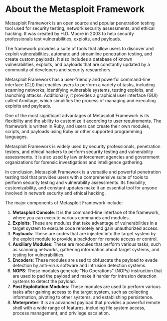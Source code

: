 # About the Metasploit Framework

Metasploit Framework is an open source and popular penetration testing tool used for security testing, network security assessments, and ethical hacking. It was created by H.D. Moore in 2003 to help security professionals test vulnerabilities, exploits, and payloads.

The framework provides a suite of tools that allow users to discover and exploit vulnerabilities, automate and streamline penetration testing, and create custom payloads. It also includes a database of known vulnerabilities, exploits, and payloads that are constantly updated by a community of developers and security researchers.

Metasploit Framework has a user-friendly and powerful command-line interface (CLI) that enables users to perform a variety of tasks, including scanning networks, identifying vulnerable systems, testing exploits, and launching attacks. Additionally, it provides a graphical user interface (GUI) called Armitage, which simplifies the process of managing and executing exploits and payloads.

One of the most significant advantages of Metasploit Framework is its flexibility and the ability to customize it according to user requirements. The framework is written in Ruby, and users can create their own modules, scripts, and payloads using Ruby or other supported programming languages.

Metasploit Framework is widely used by security professionals, penetration testers, and ethical hackers to perform security testing and vulnerability assessments. It is also used by law enforcement agencies and government organizations for forensic investigations and intelligence gathering.

In conclusion, Metasploit Framework is a versatile and powerful penetration testing tool that provides users with a comprehensive suite of tools to perform security testing and vulnerability assessments. Its flexibility, customizability, and constant updates make it an essential tool for anyone involved in network security and ethical hacking.

The major components of Metasploit Framework include:

1. **Metasploit Console**: It is the command-line interface of the framework, where you can execute various commands and modules.
2. **Exploits**: These are modules that take advantage of vulnerabilities in a target system to execute code remotely and gain unauthorized access.
3. **Payloads**: These are codes that are injected into the target system by the exploit module to provide a backdoor for remote access or control.
4. **Auxiliary Modules**: These are modules that perform various tasks, such as scanning networks, gathering information about target systems, and testing for vulnerabilities.
5. **Encoders**: These modules are used to obfuscate the payload to evade detection by anti-virus software and intrusion detection systems.
6. **NOPS**: These modules generate "No Operations" (NOPs) instruction that are used to pad the payload and make it harder for intrusion detection systems to detect the payload.
7. **Post Exploitation Modules**: These modules are used to perform various tasks after gaining access to the target system, such as collecting information, pivoting to other systems, and establishing persistence.
8. **Meterpreter**: It is an advanced payload that provides a powerful remote shell with a wide range of features, including file system access, process management, and privilege escalation.